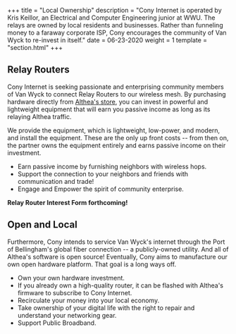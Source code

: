 +++
title = "Local Ownership"
description = "Cony Internet is operated by Kris Keillor, an Electrical and Computer Engineering junior at WWU. The relays are owned by local residents and businesses. Rather than funneling money to a faraway corporate ISP, Cony encourages the community of Van Wyck to re-invest in itself."
date = 06-23-2020
weight = 1
template = "section.html"
+++
## Relay Routers 
Cony Internet is seeking passionate and enterprising community members of Van Wyck to connect Relay Routers to our wireless mesh. By purchasing hardware directly from [Althea's store](https://althea-routers.myshopify.com/), you can invest in powerful and lightweight equipment that will earn you passive income as long as its relaying Althea traffic. 

We provide the equipment, which is lightweight, low-power, and modern, and install the equipment. These are the only up front costs -- from then on, the partner owns the equipment entirely and earns passive income on their investment. 

- Earn passive income by furnishing neighbors with wireless hops. 
- Support the connection to your neighbors and friends with communication and trade!
- Engage and Empower the spirit of community enterprise. 

**Relay Router Interest Form forthcoming!** 

## Open and Local 
Furthermore, Cony intends to service Van Wyck's internet through the Port of Bellingham's global fiber connection -- a publicly-owned utility. And all of Althea's software is open source! Eventually, Cony aims to manufacture our own open hardware platform. That goal is a long ways off. 

- Own your own hardware investment. 
- If you already own a high-quality router, it can be flashed with Althea's firmware to subscribe to Cony Internet. 
- Recirculate your money into your local economy.
- Take ownership of your digital life with the right to repair and understand your networking gear. 
- Support Public Broadband. 
